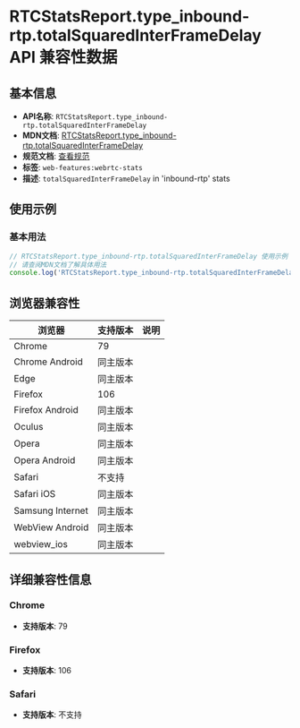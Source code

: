 # RTCStatsReport.type_inbound-rtp.totalSquaredInterFrameDelay API 兼容性数据

## 基本信息

- **API名称**: `RTCStatsReport.type_inbound-rtp.totalSquaredInterFrameDelay`
- **MDN文档**: [RTCStatsReport.type_inbound-rtp.totalSquaredInterFrameDelay](https://developer.mozilla.org/docs/Web/API/RTCInboundRtpStreamStats/totalSquaredInterFrameDelay)
- **规范文档**: [查看规范](https://w3c.github.io/webrtc-stats/#dom-rtcinboundrtpstreamstats-totalsquaredinterframedelay)
- **标签**: `web-features:webrtc-stats`
- **描述**: `totalSquaredInterFrameDelay` in 'inbound-rtp' stats

## 使用示例

### 基本用法

```javascript
// RTCStatsReport.type_inbound-rtp.totalSquaredInterFrameDelay 使用示例
// 请查阅MDN文档了解具体用法
console.log('RTCStatsReport.type_inbound-rtp.totalSquaredInterFrameDelay API');
```

## 浏览器兼容性

| 浏览器 | 支持版本 | 说明 |
|--------|----------|------|
| Chrome | 79 |  |
| Chrome Android | 同主版本 |  |
| Edge | 同主版本 |  |
| Firefox | 106 |  |
| Firefox Android | 同主版本 |  |
| Oculus | 同主版本 |  |
| Opera | 同主版本 |  |
| Opera Android | 同主版本 |  |
| Safari | 不支持 |  |
| Safari iOS | 同主版本 |  |
| Samsung Internet | 同主版本 |  |
| WebView Android | 同主版本 |  |
| webview_ios | 同主版本 |  |

## 详细兼容性信息

### Chrome

- **支持版本**: 79

### Firefox

- **支持版本**: 106

### Safari

- **支持版本**: 不支持

